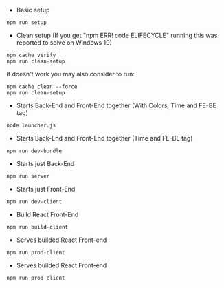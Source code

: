 - Basic setup
```
npm run setup
```

- Clean setup (If you get "npm ERR! code ELIFECYCLE" running this was reported to solve on Windows 10)
```
npm cache verify
npm run clean-setup
```
If doesn't work you may also consider to run:
```
npm cache clean --force
npm run clean-setup
```

- Starts Back-End and Front-End together (With Colors, Time and FE-BE tag)
```
node launcher.js
```

- Starts Back-End and Front-End together (Time and FE-BE tag)
```
npm run dev-bundle
```

- Starts just Back-End
```
npm run server
```

- Starts just Front-End
```
npm run dev-client
```

- Build React Front-End
```
npm run build-client
```

- Serves builded React Front-end
```
npm run prod-client
```

- Serves builded React Front-end
```
npm run prod-client
```
